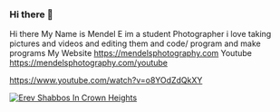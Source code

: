 ### Hi there 👋
Hi there My Name is Mendel E im a student Photographer i love taking pictures and videos and editing them and code/ program and make programs
My Website https://mendelsphotography.com
Youtube https://mendelsphotography.com/youtube





https://www.youtube.com/watch?v=o8YOdZdQkXY



[![Erev Shabbos In Crown Heights](http://img.youtube.com/vi/o8YOdZdQkXY/0.jpg)](http://www.youtube.com/watch?v=o8YOdZdQkXY "Erev Shabbos")

<!--
**mendelsphotography/mendelsphotography** is a ✨ _special_ ✨ repository because its `README.md` (this file) appears on your GitHub profile.

Here are some ideas to get you started:

- 🔭 I’m currently working on ...
- 🌱 I’m currently learning ...
- 👯 I’m looking to collaborate on ...
- 🤔 I’m looking for help with ...
- 💬 Ask me about ...
- 📫 How to reach me: ...
- 😄 Pronouns: ...
- ⚡ Fun fact: ...
-->
